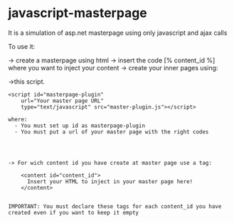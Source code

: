 javascript-masterpage
=====================

It is a simulation of asp.net masterpage using only javascript and ajax calls

To use it:


-> create a masterpage using html
-> insert the code [% content_id %] where you want to inject your content
-> create your inner pages using:

  ->this script.
    
    <script id="masterpage-plugin"
    	url="Your master page URL"
    	type="text/javascript" src="master-plugin.js"></script>
    
    where:
      - You must set up id as masterpage-plugin
      - You must put a url of your master page with the right codes
      
    
    	
    	
    -> For wich content id you have create at master page use a tag:
    
        <content id="content_id">
          Insert your HTML to inject in your master page here!
        </content>
        
        
    IMPORTANT: You must declare these tags for each content_id you have created even if you want to keep it empty
